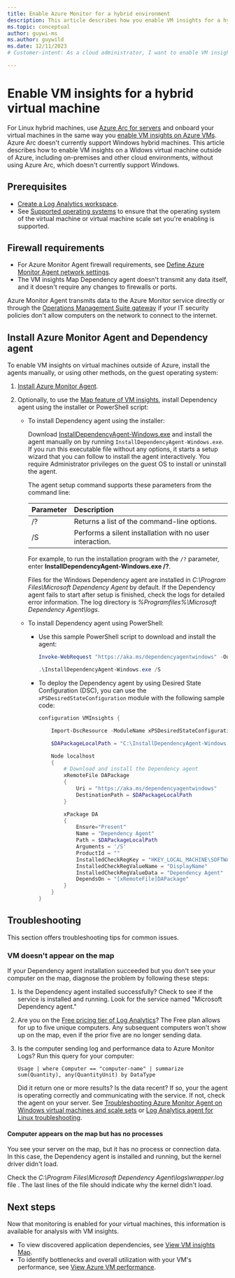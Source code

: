 ```yaml
---
title: Enable Azure Monitor for a hybrid environment
description: This article describes how you enable VM insights for a hybrid cloud environment that contains one or more virtual machines.
ms.topic: conceptual
author: guywi-ms
ms.author: guywild
ms.date: 12/11/2023
# Customer-intent: As a cloud administrator, I want to enable VM insights on Windows virtual machines in a hybrid cloud environment without using Azure Arc, so that I can monitor the performance and dependencies of my virtual machines.

---
```


# Enable VM insights for a hybrid virtual machine

For Linux hybrid machines, use [Azure Arc for servers](../../azure-arc/servers/overview.md) and onboard your virtual machines in the same way you [enable VM insights on Azure VMs](vminsights-enable-portal.md). Azure Arc doesn't currently support Windows hybrid machines. This article describes how to enable VM insights on a Widows virtual machine outside of Azure, including on-premises and other cloud environments, without using Azure Arc, which doesn't currently support Windows.

## Prerequisites

- [Create a Log Analytics workspace](../logs/quick-create-workspace.md).
- See [Supported operating systems](./vminsights-enable-overview.md#supported-operating-systems) to ensure that the operating system of the virtual machine or virtual machine scale set you're enabling is supported.

## Firewall requirements

- For Azure Monitor Agent firewall requirements, see [Define Azure Monitor Agent network settings](../agents/azure-monitor-agent-data-collection-endpoint.md#firewall-requirements). 
- The VM insights Map Dependency agent doesn't transmit any data itself, and it doesn't require any changes to firewalls or ports.

Azure Monitor Agent transmits data to the Azure Monitor service directly or through the [Operations Management Suite gateway](../../azure-monitor/agents/gateway.md) if your IT security policies don't allow computers on the network to connect to the internet.

## Install Azure Monitor Agent and Dependency agent

To enable VM insights on virtual machines outside of Azure, install the agents manually, or using other methods, on the guest operating system: 

1. [Install Azure Monitor Agent](../agents/azure-monitor-agent-windows-client.md). 
1. Optionally, to use the [Map feature of VM insights](vminsights-maps.md), install Dependency agent using the installer or PowerShell script:

    - To install Dependency agent using the installer: 

        Download [InstallDependencyAgent-Windows.exe](https://aka.ms/dependencyagentwindows) and install the agent manually on by running `InstallDependencyAgent-Windows.exe`. If you run this executable file without any options, it starts a setup wizard that you can follow to install the agent interactively. You require Administrator privileges on the guest OS to install or uninstall the agent.
        
        The agent setup command supports these parameters from the command line:
        
        | Parameter | Description |
        |:--|:--|
        | /? | Returns a list of the command-line options. |
        | /S | Performs a silent installation with no user interaction. |
        
        For example, to run the installation program with the `/?` parameter, enter **InstallDependencyAgent-Windows.exe /?**.
    
        Files for the Windows Dependency agent are installed in *C:\Program Files\Microsoft Dependency Agent* by default. If the Dependency agent fails to start after setup is finished, check the logs for detailed error information. The log directory is *%Programfiles%\Microsoft Dependency Agent\logs*.

    - To install Dependency agent using PowerShell:

        - Use this sample PowerShell script to download and install the agent:
        
            ```powershell
            Invoke-WebRequest "https://aka.ms/dependencyagentwindows" -OutFile InstallDependencyAgent-Windows.exe
            
            .\InstallDependencyAgent-Windows.exe /S
            ```
        
        - To deploy the Dependency agent by using Desired State Configuration (DSC), you can use the `xPSDesiredStateConfiguration` module with the following sample code:
        
            ```powershell
            configuration VMInsights {
            
                Import-DscResource -ModuleName xPSDesiredStateConfiguration
            
                $DAPackageLocalPath = "C:\InstallDependencyAgent-Windows.exe"
            
                Node localhost
                {
                    # Download and install the Dependency agent
                    xRemoteFile DAPackage
                    {
                        Uri = "https://aka.ms/dependencyagentwindows"
                        DestinationPath = $DAPackageLocalPath
                    }
            
                    xPackage DA
                    {
                        Ensure="Present"
                        Name = "Dependency Agent"
                        Path = $DAPackageLocalPath
                        Arguments = '/S'
                        ProductId = ""
                        InstalledCheckRegKey = "HKEY_LOCAL_MACHINE\SOFTWARE\Wow6432Node\Microsoft\Windows\CurrentVersion\Uninstall\DependencyAgent"
                        InstalledCheckRegValueName = "DisplayName"
                        InstalledCheckRegValueData = "Dependency Agent"
                        DependsOn = "[xRemoteFile]DAPackage"
                    }
                }
            }
            ```
        
## Troubleshooting

This section offers troubleshooting tips for common issues.

### VM doesn't appear on the map

If your Dependency agent installation succeeded but you don't see your computer on the map, diagnose the problem by following these steps:

1. Is the Dependency agent installed successfully? Check to see if the service is installed and running. Look for the service named "Microsoft Dependency agent."

1. Are you on the [Free pricing tier of Log Analytics](/previous-versions/azure/azure-monitor/insights/solutions)? The Free plan allows for up to five unique computers. Any subsequent computers won't show up on the map, even if the prior five are no longer sending data.

1. Is the computer sending log and performance data to Azure Monitor Logs? Run this query for your computer:

    ```Kusto
    Usage | where Computer == "computer-name" | summarize sum(Quantity), any(QuantityUnit) by DataType
    ```

    Did it return one or more results? Is the data recent? If so, your the agent is operating correctly and communicating with the service. If not, check the agent on your server. See [Troubleshooting Azure Monitor Agent on Windows virtual machines and scale sets](../agents/azure-monitor-agent-troubleshoot-windows-vm.md) or [Log Analytics agent for Linux troubleshooting](../agents/agent-linux-troubleshoot.md).

#### Computer appears on the map but has no processes

You see your server on the map, but it has no process or connection data. In this case, the Dependency agent is installed and running, but the kernel driver didn't load.

Check the *C:\Program Files\Microsoft Dependency Agent\logs\wrapper.log* file . The last lines of the file should indicate why the kernel didn't load. 

## Next steps

Now that monitoring is enabled for your virtual machines, this information is available for analysis with VM insights.

- To view discovered application dependencies, see [View VM insights Map](vminsights-maps.md).
- To identify bottlenecks and overall utilization with your VM's performance, see [View Azure VM performance](vminsights-performance.md).
